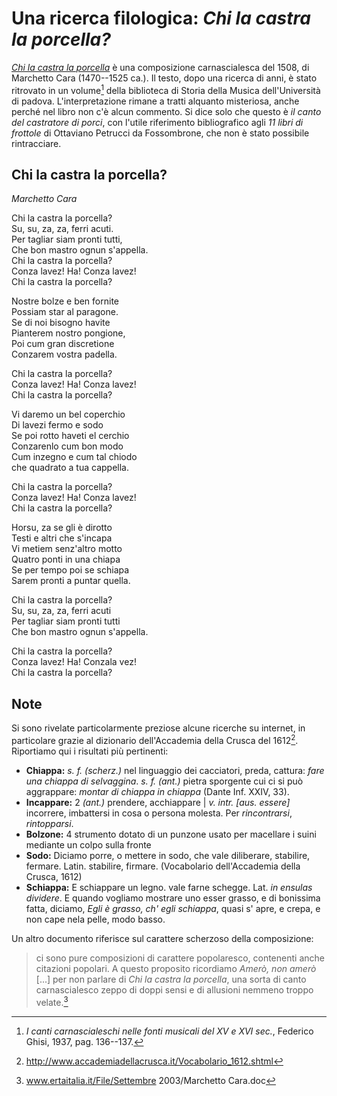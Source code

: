 # Una ricerca filologica: *Chi la castra la porcella?*
*[Chi la castra la porcella](https://www.youtube.com/watch?v=tzesf9aAOKE)* è una composizione carnascialesca del 1508, di Marchetto Cara (1470--1525 ca.). Il testo, dopo una ricerca di anni, è stato ritrovato in un volume[^1] della biblioteca di Storia della Musica dell'Università di padova. L'interpretazione rimane a tratti alquanto misteriosa, anche perché nel libro non c'è alcun commento. Si dice solo che questo è *il canto del castratore di porci*, con l'utile riferimento bibliografico agli *11 libri di frottole* di Ottaviano Petrucci da Fossombrone, che non è stato possibile rintracciare.


## Chi la castra la porcella?
*Marchetto Cara*

Chi la castra la porcella?  
Su, su, za, za, ferri acuti.  
Per tagliar siam pronti tutti,  
Che bon mastro ognun s'appella.  
Chi la castra la porcella?  
Conza lavez! Ha! Conza lavez!  
Chi la castra la porcella?  

Nostre bolze e ben fornite  
Possiam star al paragone.  
Se di noi bisogno havite  
Pianterem nostro pongione,  
Poi cum gran discretione  
Conzarem vostra padella.  

Chi la castra la porcella?  
Conza lavez! Ha! Conza lavez!  
Chi la castra la porcella?  

Vi daremo un bel coperchio  
Di lavezi fermo e sodo  
Se poi rotto haveti el cerchio  
Conzarenlo cum bon modo  
Cum inzegno e cum tal chiodo  
che quadrato a tua cappella.  

Chi la castra la porcella?  
Conza lavez! Ha! Conza lavez!  
Chi la castra la porcella?  

Horsu, za se gli è dirotto  
Testi e altri che s'incapa  
Vi metiem senz'altro motto  
Quatro ponti in una chiapa  
Se per tempo poi se schiapa  
Sarem pronti a puntar quella.  

Chi la castra la porcella?  
Su, su, za, za, ferri acuti  
Per tagliar siam pronti tutti  
Che bon mastro ognun s'appella.  

Chi la castra la porcella?  
Conza lavez! Ha! Conzala vez!  
Chi la castra la porcella?  

## Note

Si sono rivelate particolarmente preziose alcune ricerche su internet, in particolare grazie al dizionario dell'Accademia della Crusca del 1612[^2]. Riportiamo qui i risultati più pertinenti:

- **Chiappa:** *s. f. (scherz.)* nel linguaggio dei cacciatori, preda, cattura: *fare una chiappa di selvaggina*. *s. f. (ant.)* pietra sporgente cui ci si può aggrappare: *montar di chiappa in chiappa* (Dante Inf. XXIV, 33).
- **Incappare:** 2 *(ant.)* prendere, acchiappare | *v. intr. [aus. essere]* incorrere, imbattersi in cosa o persona molesta. Per *rincontrarsi*, *rintopparsi*.
- **Bolzone:** 4 strumento dotato di un punzone usato per macellare i suini mediante un colpo sulla fronte
- **Sodo:** Diciamo porre, o mettere in sodo, che vale diliberare, stabilire, fermare. Latin. stabilire, firmare. (Vocabolario dell'Accademia della Crusca, 1612)
- **Schiappa:** E schiappare un legno. vale farne schegge. Lat. *in ensulas dividere*. E quando vogliamo mostrare uno esser grasso, e di bonissima fatta, diciamo, *Egli è grasso, ch' egli schiappa*, quasi s' apre, e crepa, e non cape nela pelle, modo basso.

Un altro documento riferisce sul carattere scherzoso della composizione:

> ci sono pure composizioni di carattere popolaresco, contenenti anche citazioni popolari. A questo proposito ricordiamo *Amerò, non amerò* [...] per non parlare di *Chi la castra la porcella*, una sorta di canto carnascialesco zeppo di doppi sensi e di allusioni nemmeno troppo velate.[^3]

[^1]: *I canti carnascialeschi nelle fonti musicali del XV e XVI sec.*, Federico Ghisi, 1937, pag. 136--137.
[^2]: http://www.accademiadellacrusca.it/Vocabolario_1612.shtml
[^3]: www.ertaitalia.it/File/Settembre 2003/Marchetto Cara.doc
